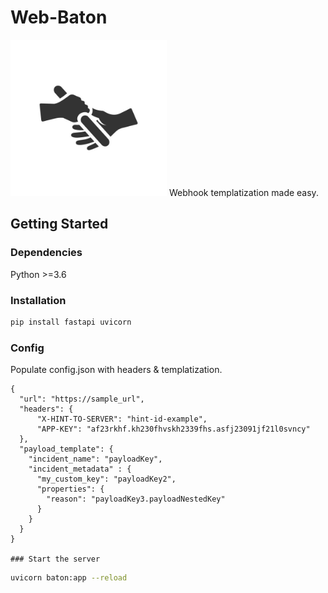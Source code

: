 # Web-Baton


<img src="app/img/web-baton.jpg" height="250">
Webhook templatization made easy. 


## Getting Started

### Dependencies 

Python >=3.6

### Installation
```python
pip install fastapi uvicorn
```

### Config

Populate config.json with headers & templatization.

```Example
{
  "url": "https://sample_url",
  "headers": {
      "X-HINT-TO-SERVER": "hint-id-example",
      "APP-KEY": "af23rkhf.kh230fhvskh2339fhs.asfj23091jf21l0svncy"
  },
  "payload_template": {
    "incident_name": "payloadKey",
    "incident_metadata" : {
      "my_custom_key": "payloadKey2",
      "properties": {
        "reason": "payloadKey3.payloadNestedKey"
      }
    }
  }
}

### Start the server
```
```bash
uvicorn baton:app --reload
```
